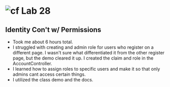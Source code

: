 # ![cf](http://i.imgur.com/7v5ASc8.png) Lab 28
## Identity Con't w/ Permissions

- Took me about 6 hours total.
- I struggled with creating and admin role for users who register on a different page. I wasn't sure what differentiated it from the other register page, but the demo cleared it up. I created the claim and role in the AccountController.
- I learned how to assign roles to specific users and make it so that only admins cant access certain things.
- I utilized the class demo and the docs.
    